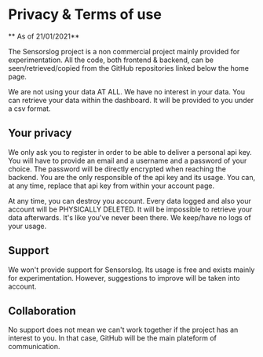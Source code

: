 # Privacy & Terms of use

** As of 21/01/2021**

The Sensorslog project is a non commercial project mainly provided for experimentation. All the code, both frontend & backend, can be seen/retrieved/copied from the GitHub repositories linked below the home page.

We are not using your data AT ALL. We have no interest in your data. You can retrieve your data within the dashboard. It will be provided to you under a csv format.

## Your privacy

We only ask you to register in order to be able to deliver a personal api key. You will have to provide an email and a username and a password of your choice. The password will be directly encrypted when reaching the backend. You are the only responsible of the api key and its usage. You can, at any time, replace that api key from within your account page.

At any time, you can destroy you account. Every data logged and also your account will be PHYSICALLY DELETED. It will be impossible to retrieve your data afterwards. It's like you've never been there. We keep/have no logs of your usage.

## Support

We won't provide support for Sensorslog. Its usage is free and exists mainly for experimentation. However, suggestions to improve will be taken into account.

## Collaboration

No support does not mean we can't work together if the project has an interest to you. In that case, GitHub will be the main plateform of communication.
